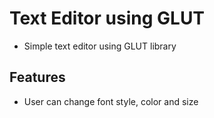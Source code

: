 # Text Editor using GLUT
- Simple text editor using GLUT library

## Features
- User can change font style, color and size
